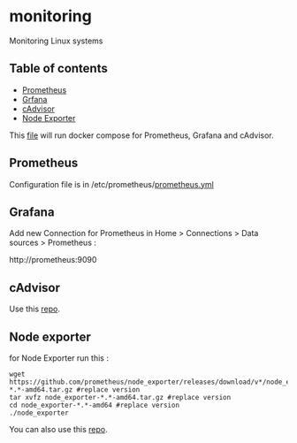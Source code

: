 # monitoring
Monitoring Linux systems
## Table of contents
- [Prometheus](#prometheus)
- [Grfana](#grafana)
- [cAdvisor](#cadvisor)
- [Node Exporter](#node-exporter)

This [file](https://github.com/mohsenkamini/SBU-DCAI/blob/milad/userObjects/monitoring/docker-compose.yml) will run docker compose for Prometheus, Grafana and cAdvisor.

## Prometheus

Configuration file is in /etc/prometheus/[prometheus.yml](https://github.com/Mi-Kho/monitoring/blob/main/prometheus/prometheus.yml)

## Grafana

Add new Connection for Prometheus in Home > Connections > Data sources > Prometheus :

http://prometheus:9090

## cAdvisor

Use this [repo](https://github.com/google/cadvisor).

## Node exporter

for Node Exporter run this :

~~~
wget https://github.com/prometheus/node_exporter/releases/download/v*/node_exporter-*.*-amd64.tar.gz #replace version
tar xvfz node_exporter-*.*-amd64.tar.gz #replace version
cd node_exporter-*.*-amd64 #replace version
./node_exporter
~~~

You can also use this [repo](https://github.com/prometheus/node_exporter).


